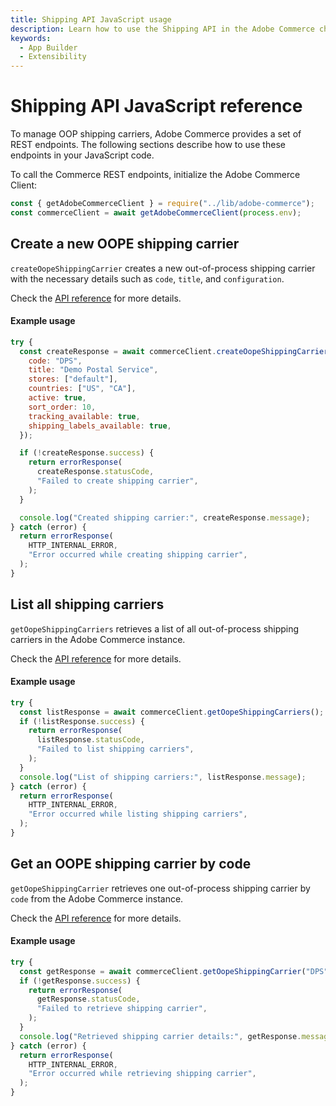 ```yaml
---
title: Shipping API JavaScript usage
description: Learn how to use the Shipping API in the Adobe Commerce checkout starter kit.
keywords:
  - App Builder
  - Extensibility
---
```


# Shipping API JavaScript reference

To manage OOP shipping carriers, Adobe Commerce provides a set of REST endpoints. The following sections describe how to use these endpoints in your JavaScript code.

To call the Commerce REST endpoints, initialize the Adobe Commerce Client:

```javascript
const { getAdobeCommerceClient } = require("../lib/adobe-commerce");
const commerceClient = await getAdobeCommerceClient(process.env);
```

## Create a new OOPE shipping carrier

`createOopeShippingCarrier` creates a new out-of-process shipping carrier with the necessary details such as `code`, `title`, and `configuration`.

Check the [API reference](./shipping-reference.md#create-a-new-oope-shipping-carrier) for more details.

<CodeBlock slots="heading, code" repeat="1" languages="javascript" />

#### Example usage

```javascript
try {
  const createResponse = await commerceClient.createOopeShippingCarrier({
    code: "DPS",
    title: "Demo Postal Service",
    stores: ["default"],
    countries: ["US", "CA"],
    active: true,
    sort_order: 10,
    tracking_available: true,
    shipping_labels_available: true,
  });

  if (!createResponse.success) {
    return errorResponse(
      createResponse.statusCode,
      "Failed to create shipping carrier",
    );
  }

  console.log("Created shipping carrier:", createResponse.message);
} catch (error) {
  return errorResponse(
    HTTP_INTERNAL_ERROR,
    "Error occurred while creating shipping carrier",
  );
}
```

## List all shipping carriers

`getOopeShippingCarriers` retrieves a list of all out-of-process shipping carriers in the Adobe Commerce instance.

Check the [API reference](./shipping-reference.md#list-all-shipping-carriers) for more details.

<CodeBlock slots="heading, code" repeat="1" languages="javascript" />

#### Example usage

```javascript
try {
  const listResponse = await commerceClient.getOopeShippingCarriers();
  if (!listResponse.success) {
    return errorResponse(
      listResponse.statusCode,
      "Failed to list shipping carriers",
    );
  }
  console.log("List of shipping carriers:", listResponse.message);
} catch (error) {
  return errorResponse(
    HTTP_INTERNAL_ERROR,
    "Error occurred while listing shipping carriers",
  );
}
```

## Get an OOPE shipping carrier by code

`getOopeShippingCarrier` retrieves one out-of-process shipping carrier by `code` from the Adobe Commerce instance.

Check the [API reference](./shipping-reference.md#get-an-oope-shipping-carrier-by-code) for more details.

<CodeBlock slots="heading, code" repeat="1" languages="javascript" />

#### Example usage

```javascript
try {
  const getResponse = await commerceClient.getOopeShippingCarrier("DPS");
  if (!getResponse.success) {
    return errorResponse(
      getResponse.statusCode,
      "Failed to retrieve shipping carrier",
    );
  }
  console.log("Retrieved shipping carrier details:", getResponse.message);
} catch (error) {
  return errorResponse(
    HTTP_INTERNAL_ERROR,
    "Error occurred while retrieving shipping carrier",
  );
}
```
